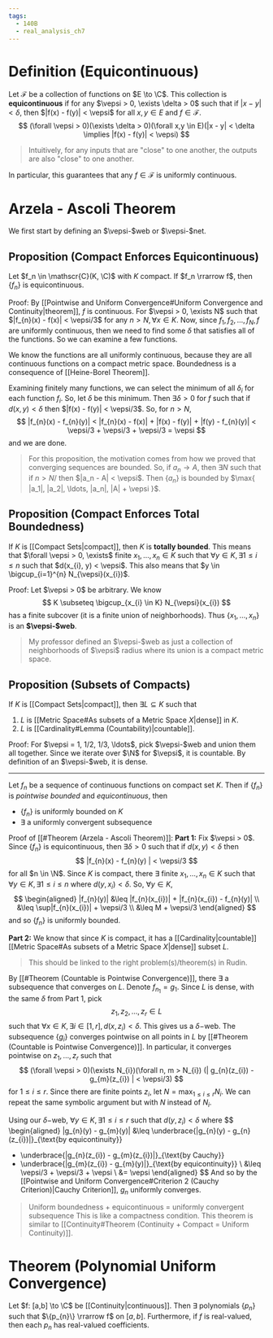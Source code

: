 ```yaml
---
tags:
  - 140B
  - real_analysis_ch7
---
```

# Definition (Equicontinuous)
Let $\mathscr{F}$ be a collection of functions on $E \to \C$. This collection is **equicontinuous** if for any $\vepsi > 0, \exists \delta > 0$ such that if $|x - y| < \delta$, then $|f(x) - f(y)| < \vepsi$ for all $x, y \in E$ and $f \in \mathscr{F}$. 
$$
(\forall \vepsi > 0)(\exists \delta > 0)(\forall x,y \in E)(|x - y| < \delta \implies |f(x) - f(y)| < \vepsi)
$$
> Intuitively, for any inputs that are "close" to one another, the outputs are also "close" to one another.

In particular, this guarantees that any $f \in \mathscr{F}$ is uniformly continuous. 


# Arzela - Ascoli Theorem
We first start by defining an $\vepsi-$web or $\vepsi-$net. 
## Proposition (Compact Enforces Equicontinuous)
Let $f_n \in \mathscr{C}(K, \C)$ with $K$ compact. If $f_n \rrarrow f$, then $\{ f_n \}$ is equicontinuous. 

Proof:
By [[Pointwise and Uniform Convergence#Uniform Convergence and Continuity|theorem]], $f$ is continuous. For $\vepsi > 0, \exists N$ such that $|f_{n}(x) - f(x)| < \vepsi/3$ for any $n > N, \forall x \in K$. Now, since $f_1, f_2, \ldots, f_N, f$ are uniformly continuous, then we need to find some $\delta$ that satisfies all of the functions. So we can examine a few functions. 

We know the functions are all uniformly continuous, because they are all continuous functions on a compact metric space. Boundedness is a consequence of [[Heine-Borel Theorem]].

Examining finitely many functions, we can select the minimum of all $\delta_i$ for each function $f_i$. So, let $\delta$ be this minimum. Then $\exists \delta > 0$ for $f$ such that if $d(x, y) < \delta$ then $|f(x) - f(y)| < \vepsi/3$. So, for $n > N$,
$$
|f_{n}(x) - f_{n}(y)| < 
|f_{n}(x) - f(x)| + |f(x) - f(y)| + |f(y) - f_{n}(y)| <
\vepsi/3 + \vepsi/3 + \vepsi/3 =
\vepsi
$$
and we are done. 

> For this proposition, the motivation comes from how we proved that converging sequences are bounded. So, if $a_n \to A$, then $\exists N$ such that if $n > N$/ then $|a_n - A| < \vepsi$. Then $\{a_n\}$ is bounded by $\max{ |a_1|, |a_2|, \ldots, |a_n|, |A| + \vepsi }$.

## Proposition (Compact Enforces Total Boundedness)
If $K$ is [[Compact Sets|compact]], then $K$ is **totally bounded**. This means that $\forall \vepsi > 0, \exists$ finite $x_{1}, \ldots, x_{n} \in K$ such that $\forall y \in K, \exists 1 \leq i \leq n$ such that $d(x_{i}, y) < \vepsi$. This also means that $y \in \bigcup_{i=1}^{n} N_{\vepsi}(x_{i})$. 

Proof: 
Let $\vepsi > 0$ be arbitrary. We know 
$$
K \subseteq \bigcup_{x_{i} \in K} N_{\vepsi}(x_{i})  
$$
has a finite subcover (it is a finite union of neighborhoods). Thus $\{x_{1}, \ldots, x_{n}\}$ is an **$\vepsi-$web**.
> My professor defined an $\vepsi-$web as just a collection of neighborhoods of $\vepsi$ radius where its union is a compact metric space. 

## Proposition (Subsets of Compacts)
If $K$ is [[Compact Sets|compact]], then $\exists L \subseteq K$ such that 
1. $L$ is [[Metric Space#As subsets of a Metric Space $X$|dense]] in $K$. 
2. $L$ is [[Cardinality#Lemma (Countability)|countable]]. 

Proof:
For $\vepsi = 1, 1/2, 1/3, \ldots$, pick $\vepsi-$web and union them all together. Since we iterate over $\N$ for $\vepsi$, it is countable. By definition of an $\vepsi-$web, it is dense. 

---
Let $f_n$ be a sequence of continuous functions on compact set $K$. Then if $\{f_n\}$ is *pointwise bounded* and *equicontinuous*, then
- $\{f_{n}\}$ is uniformly bounded on $K$
- $\exists$ a uniformly convergent subsequence

Proof of [[#Theorem (Arzela - Ascoli Theorem)]]:
**Part 1:**
Fix $\vepsi > 0$. Since $\{f_{n}\}$ is equicontinuous, then $\exists \delta > 0$ such that if $d(x, y) < \delta$ then
$$
|f_{n}(x) - f_{n}(y) | < \vepsi/3
$$
for all $n \in \N$. Since $K$ is compact, there $\exists$ finite $x_{1}, \ldots, x_{n}\in K$ such that $\forall y \in K, \exists 1 \leq i \leq n$ where $d(y, x_{i}) <\delta$. So, $\forall y \in K$,
$$
\begin{aligned}
|f_{n}(y)|
&\leq |f_{n}(x_{i})| + |f_{n}(x_{i}) - f_{n}(y)| \\
&\leq \sup|f_{n}(x_{i})| + \vepsi/3 \\ 
&\leq M + \vepsi/3
\end{aligned}
$$
and so $\{f_{n}\}$ is uniformly bounded. 

**Part 2:**
We know that since $K$ is compact, it has a [[Cardinality|countable]] [[Metric Space#As subsets of a Metric Space $X$|dense]] subset $L$. 
> This should be linked to the right problem(s)/theorem(s) in Rudin. 

By [[#Theorem (Countable is Pointwise Convergence)]], there $\exists$ a subsequence that converges on $L$. Denote $f_{n_{1}} = g_{1}$. Since $L$ is dense, with the same $\delta$ from Part 1, pick 
$$
z_{1}, z_{2}, \ldots, z_{r} \in L
$$
such that $\forall x \in K, \exists i \in [1,r], d(x, z_{i}) < \delta$. This gives us a $\delta-$web. The subsequence $\{g_{i}\}$ converges pointwise on all points in $L$ by [[#Theorem (Countable is Pointwise Convergence)]]. In particular, it converges pointwise on $z_{1}, \ldots, z_{r}$ such that 
$$
(\forall \vepsi > 0)(\exists N_{i})(\forall n, m > N_{i})
(| g_{n}(z_{i}) - g_{m}(z_{i}) | < \vepsi/3)
$$
for $1 \leq i \leq r$. Since there are finite points $z_i$, let $N = \max_{1 \leq i \leq r} N_{i}$. We can repeat the same symbolic argument but with $N$ instead of $N_{i}$. 

Using our $\delta-$web, $\forall y \in K, \exists 1 \leq i \leq r$ such that $d(y, z_{i}) < \delta$ where
$$
\begin{aligned}
|g_{n}(y) - g_{m}(y)|
&\leq 
\underbrace{|g_{n}(y) - g_{n}(z_{i})|}_{\text{by equicontinuity}}
+ \underbrace{|g_{n}(z_{i}) - g_{m}(z_{i})|}_{\text{by Cauchy}} 
+ \underbrace{|g_{m}(z_{i}) - g_{m}(y)|}_{\text{by equicontinuity}} \\
&\leq \vepsi/3 + \vepsi/3 + \vepsi \\
&= \vepsi
\end{aligned}
$$
And so by the [[Pointwise and Uniform Convergence#Criterion 2 (Cauchy Criterion)|Cauchy Criterion]], $g_{n}$ uniformly converges. 
> Uniform boundedness + equicontinuous = uniformly convergent subsequence
> This is like a compactness condition. This theorem is similar to [[Continuity#Theorem (Continuity + Compact = Uniform Continuity)]]. 
# Theorem (Polynomial Uniform Convergence)
Let $f: [a,b] \to \C$ be [[Continuity|continuous]]. Then $\exists$ polynomials $\{p_{n}\}$ such that $\{p_{n}\} \rrarrow f$ on $[a,b]$. Furthermore, if $f$ is real-valued, then each $p_{n}$ has real-valued coefficients.  